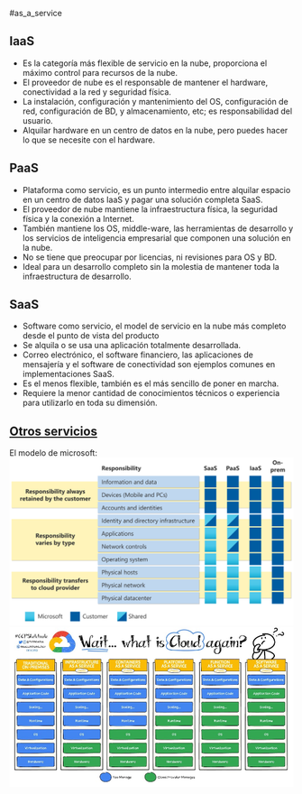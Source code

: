 #as_a_service 
## IaaS 
- Es la categoría más flexible de servicio en la nube, proporciona el máximo control para recursos de la nube.
- El proveedor de nube es el responsable de mantener el hardware, conectividad a la red y seguridad física.
- La instalación, configuración y mantenimiento del OS, configuración de red, configuración de BD, y almacenamiento, etc; es responsabilidad del usuario.
- Alquilar hardware en un centro de datos en la nube, pero puedes hacer lo que se necesite con el hardware.
## PaaS
- Plataforma como servicio, es un punto intermedio entre alquilar espacio en un centro de datos IaaS y pagar una solución completa SaaS.
- El proveedor de nube mantiene la infraestructura física, la seguridad física y la conexión a Internet.
- También mantiene los OS, middle-ware, las herramientas de desarrollo y los servicios de inteligencia empresarial que componen una solución en la nube.
- No se tiene que preocupar por licencias, ni revisiones para OS y BD.
- Ideal para un desarrollo completo sin la molestia de mantener toda la infraestructura de desarrollo.
## SaaS
- Software como servicio, el model de servicio en la nube más completo desde el punto de vista del producto
- Se alquila o se usa una aplicación totalmente desarrollada.
- Correo electrónico, el software financiero, las aplicaciones de mensajería y el software de conectividad son ejemplos comunes en implementaciones SaaS.
- Es el menos flexible, también es el más sencillo de poner en marcha.
- Requiere la menor cantidad de conocimientos técnicos o experiencia para utilizarlo en toda su dimensión.
##  [Otros servicios](../Investigaciones/Services.md)
El modelo de microsoft:
![shared-responsibility](../../0media/RedesII/shared-responsibility.svg)
![what_is_cloud](../../0media/RedesII/what_is_cloud.jpg)